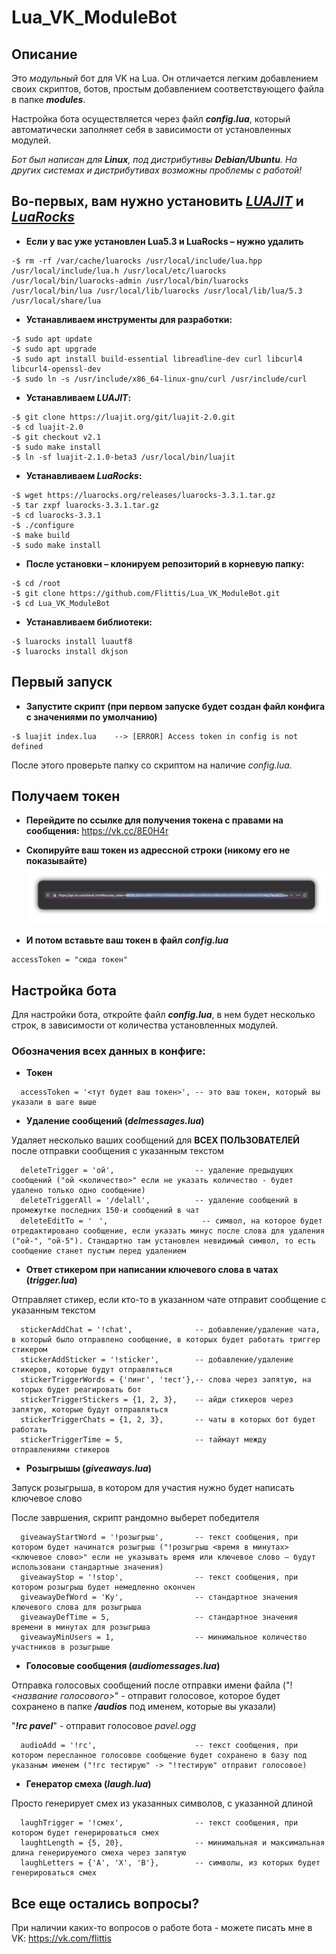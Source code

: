 # Lua_VK_ModuleBot

## Описание

Это _модульный_ бот для VK на Lua. Он отличается легким добавлением своих скриптов, ботов, простым добавлением соответствующего файла в папке _**modules**_. 

Настройка бота осуществляется через файл _**config.lua**_, который автоматически заполняет себя в зависимости от установленных модулей.

_Бот был написан для **Linux**, под дистрибутивы **Debian/Ubuntu**. На других системах и дистрибутивах возможны проблемы с работой!_

## **Во-первых, вам нужно установить _[LUAJIT](https://luajit.org)_ и _[LuaRocks](https://luarocks.org/)_**

- **Если у вас уже установлен Lua5.3 и LuaRocks – нужно удалить**
```
-$ rm -rf /var/cache/luarocks /usr/local/include/lua.hpp /usr/local/include/lua.h /usr/local/etc/luarocks /usr/local/bin/luarocks-admin /usr/local/bin/luarocks /usr/local/bin/lua /usr/local/lib/luarocks /usr/local/lib/lua/5.3 /usr/local/share/lua
```

- **Устанавливаем инструменты для разработки:**
```
-$ sudo apt update
-$ sudo apt upgrade
-$ sudo apt install build-essential libreadline-dev curl libcurl4 libcurl4-openssl-dev
-$ sudo ln -s /usr/include/x86_64-linux-gnu/curl /usr/include/curl
```

- **Устанавливаем _LUAJIT_:**
```
-$ git clone https://luajit.org/git/luajit-2.0.git
-$ cd luajit-2.0
-$ git checkout v2.1
-$ sudo make install
-$ ln -sf luajit-2.1.0-beta3 /usr/local/bin/luajit
```
- **Устанавливаем _LuaRocks_:**
```
-$ wget https://luarocks.org/releases/luarocks-3.3.1.tar.gz
-$ tar zxpf luarocks-3.3.1.tar.gz
-$ cd luarocks-3.3.1
-$ ./configure
-$ make build
-$ sudo make install
```

- **После установки – клонируем репозиторий в корневую папку:**
```
-$ cd /root
-$ git clone https://github.com/Flittis/Lua_VK_ModuleBot.git
-$ cd Lua_VK_ModuleBot
```

- **Устанавливаем библиотеки:**
```
-$ luarocks install luautf8
-$ luarocks install dkjson
```

## Первый запуск

- **Запустите скрипт (при первом запуске будет создан файл конфига с значениями по умолчанию)**
```
-$ luajit index.lua    --> [ERROR] Access token in config is not defined
```
После этого проверьте папку со скриптом на наличие _config.lua_.

## Получаем токен

- **Перейдите по ссылке для получения токена с правами на сообщения:**
https://vk.cc/8E0H4r

- **Скопируйте ваш токен из адрессной строки (никому его не показывайте)**
![alt text](https://github.com/Flittis/Lua_VK_ModuleBot/raw/master/tokenScreen.jpg)

- **И потом вставьте ваш токен в файл _config.lua_**
```
accessToken = "сюда токен"
```

## Настройка бота

Для настройки бота, откройте файл _**config.lua**_, в нем будет несколько строк, в зависимости от количества установленных модулей. 

### Обозначения всех данных в конфиге:

- **Токен**
```
  accessToken = '<тут будет ваш токен>', -- это ваш токен, который вы указали в шаге выше
```

- **Удаление сообщений (_delmessages.lua_)**

Удаляет несколько ваших сообщений для **ВСЕХ ПОЛЬЗОВАТЕЛЕЙ** после отправки сообщения с указанным текстом

```
  deleteTrigger = 'ой',                  -- удаление предыдущих сообщений ("ой <количество>" если не указать количество - будет удалено только одно сообщение)
  deleteTriggerAll = '/delall',          -- удаление сообщений в промежутке последних 150-и сообщений в чат
  deleteEditTo = 'ᅠ',                     -- символ, на которое будет отредактировано сообщение, если указать минус после слова для удаления ("ой-", "ой-5"). Стандартно там установлен невидимый символ, то есть сообщение станет пустым перед удалением
```

- **Ответ стикером при написании ключевого слова в чатах (_trigger.lua_)**

Отправляет стикер, если кто-то в указанном чате отправит сообщение с указанным текстом

```
  stickerAddChat = '!chat',              -- добавление/удаление чата, в который было отправлено сообщение, в которых будет работать триггер стикером
  stickerAddSticker = '!sticker',        -- добавление/удаление стикеров, которые будут отправляться 
  stickerTriggerWords = {'пинг', 'тест'},-- слова через запятую, на которых будет реагировать бот
  stickerTriggerStickers = {1, 2, 3},    -- айди стикеров через запятую, которые будут отправляться
  stickerTriggerChats = {1, 2, 3},       -- чаты в которых бот будет работать
  stickerTriggerTime = 5,                -- таймаут между отправлениями стикеров
```

- **Розыгрышы (_giveaways.lua_)**

Запуск розыгрыша, в котором для участия нужно будет написать ключевое слово

После завршения, скрипт рандомно выберет победителя

```
  giveawayStartWord = '!розыгрыш',       -- текст сообщения, при котором будет начинатся розыгрыш ("!розыгрыш <время в минутах> <ключевое слово>" если не указывать время или ключевое слово – будут использовани стандартные значения)
  giveawayStop = '!stop',                -- текст сообщения, при котором розыгрыш будет немедленно окончен
  giveawayDefWord = 'Ку',                -- стандартное значения ключевого слова для розыгрыша
  giveawayDefTime = 5,                   -- стандартное значения времени в минутах для розыгрыша
  giveawayMinUsers = 1,                  -- минимальное количество участников в розыгрыше
```

- **Голосовые сообщения (_audiomessages.lua_)**

Отправка голосовых сообщений после отправки имени файла ("!_<название голосового>_" - отправит голосовое, которое будет сохранено в папке _**/audios**_ под именем, которые вы указали)
  
"_**!гс pavel**_" - отправит голосовое _pavel.ogg_
```
  audioAdd = '!гс',                      -- текст сообщения, при котором пересланное голосовое сообщение будет сохранено в базу под указаным именем ("!гс тестирую" -> "!тестирую" отправит голосовое)
```

- **Генератор смеха (_laugh.lua_)**

Просто генерирует смех из указанных символов, с указанной длиной

```
  laughTrigger = '!смех',                -- текст сообщения, при котором будет генерироваться смех
  laughtLength = {5, 20},                -- минимальная и максимальная длина генерируемого смеха через запятую
  laughLetters = {'А', 'Х', 'В'},        -- символы, из которых будет генерироваться смех
```

## Все еще остались вопросы?

При наличии каких-то вопросов о работе бота - можете писать мне в VK: https://vk.com/flittis
